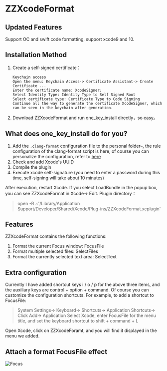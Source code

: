 # ZZXcodeFormat

## Updated Features

Support OC and swift code formatting, support xcode9 and 10.

## Installation Method

1. Create a self-signed certificate：

   ```
   Keychain access
   Open the menu: Keychain Access-> Certificate Assistant-> Create Certificate ...
   Enter the certificate name: XcodeSigner;
   Select Identity Type: Identity Type to Self Signed Root
   Select certificate type: Certificate Type to Code Signing 
   Continue all the way to generate the certificate XcodeSigner, which can be seen in the keychain after generation.
   ```

2. Download ZZXcodeFormat and run one_key_install directly，so easy。

## What does one_key_install do for you?

1. Add the `.clang-format` configuration file to the personal folder` ~ `, the rule configuration of the clang-format script is here, of course you can personalize the configuration, refer to [here](http://clang.llvm.org/docs/ClangFormatStyleOptions.html)
2. Check and add Xcode's UUID
3. Compile the plugin
4. Execute xcode self-signature (you need to enter a password during this time, self-signing will take about 10 minutes)

After execution, restart Xcode. If you select LoadBundle in the popup box, you can see ZZXcodeFormat in Xcode-> Edit. Plugin directory：

> open -R ~'/Library/Application Support/Developer/Shared/Xcode/Plug-ins/ZZXcodeFormat.xcplugin'

## Features


ZZXcodeFormat contains the following functions:

1. Format the current Focus window: FocusFile
2. Format multiple selected files: SelectFiles
3. Format the currently selected text area: SelectText

## Extra configuration

Currently I have added shortcut keys i / o / p for the above three items, and the auxiliary keys are control + option + command. Of course you can customize the configuration shortcuts. For example, to add a shortcut to FocusFile:

> System Settings-> Keyboard-> Shortcuts-> Application Shortcuts-> Click Add-> Application Select Xcode, enter FocusFile for the menu title, and set the keyboard shortcut to shift + command + L

Open Xcode, click on ZZXcodeForamt, and you will find it displayed in the menu we added.

## Attach a format FocusFile effect

![Focus](https://github.com/V5zhou/ZZClang-format/blob/master/ZZClang-format/FocusFile%E6%A0%BC%E5%BC%8F%E5%8C%96.gif)
